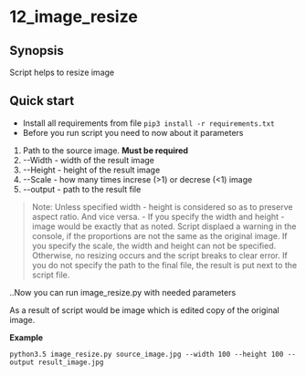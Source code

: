 # 12_image_resize

## Synopsis

Script helps to resize image

## Quick start

 - Install all requirements from file `pip3 install -r requirements.txt`
 - Before you run script you need to now about it parameters
 1) Path to the source image. **Must be required**
 2) --Width - width of the result image
 3) --Height - height of the result image
 4) --Scale - how many times increse (>1) or decrese (<1) image
 5) --output - path to the result file

> Note: Unless specified width - height is considered so as to preserve aspect ratio. And vice versa. - If you specify the width and height - image would be exactly that as noted. Script displaed a warning in the console, if the proportions are not the same as the original image. If you specify the scale, the width and height can not be specified. Otherwise, no resizing occurs and the script breaks to clear error. If you do not specify the path to the final file, the result is put next to the script file.

..Now you can run image_resize.py with needed parameters

As a result of script would be image which is edited copy of the original image.

**Example**

`python3.5 image_resize.py source_image.jpg --width 100 --height 100 --output result_image.jpg`
